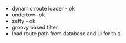 - dynamic route loader - ok
- undertow- ok
- zetty - ok
- groovy based filter
- load route path from database and ui for this